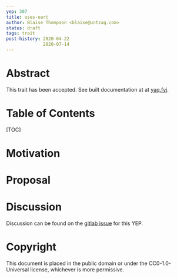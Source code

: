 ```yaml
---
yep: 307
title: uses-uart
author: Blaise Thompson <blaise@untzag.com>
status: draft
tags: trait
post-history: 2020-04-22
              2020-07-14
---
```


# Abstract

This trait has been accepted.
See built documentation at at [yaq.fyi](https://yaq.fyi/traits/uses-uart).

# Table of Contents

[TOC]

# Motivation

# Proposal

# Discussion

Discussion can be found on the [gitlab issue](https://gitlab.com/yaq/yeps/-/issues/18) for this YEP.

# Copyright

This document is placed in the public domain or under the CC0-1.0-Universal license, whichever is more permissive.
